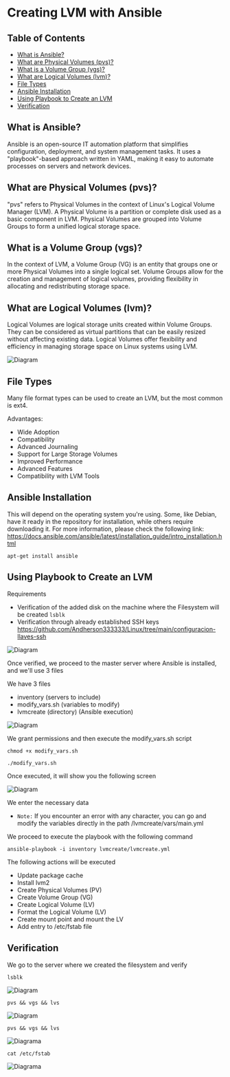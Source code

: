 # Creating LVM with Ansible

## Table of Contents
* [What is Ansible?](#what-is-ansible)
* [What are Physical Volumes (pvs)?](#what-are-physical-volumes-pvs)
* [What is a Volume Group (vgs)?](#what-is-a-volume-group-vgs)
* [What are Logical Volumes (lvm)?](#what-are-logical-volumes-lvm)
* [File Types](#file-types)
* [Ansible Installation](#ansible-installation)
* [Using Playbook to Create an LVM](#using-playbook-to-create-an-lvm)
* [Verification](#verification)

## What is Ansible?
Ansible is an open-source IT automation platform that simplifies configuration, deployment, and system management tasks. It uses a "playbook"-based approach written in YAML, making it easy to automate processes on servers and network devices.

## What are Physical Volumes (pvs)?
"pvs" refers to Physical Volumes in the context of Linux's Logical Volume Manager (LVM). A Physical Volume is a partition or complete disk used as a basic component in LVM. Physical Volumes are grouped into Volume Groups to form a unified logical storage space.

## What is a Volume Group (vgs)?
In the context of LVM, a Volume Group (VG) is an entity that groups one or more Physical Volumes into a single logical set. Volume Groups allow for the creation and management of logical volumes, providing flexibility in allocating and redistributing storage space.

## What are Logical Volumes (lvm)?
Logical Volumes are logical storage units created within Volume Groups. They can be considered as virtual partitions that can be easily resized without affecting existing data. Logical Volumes offer flexibility and efficiency in managing storage space on Linux systems using LVM.

![Diagram](https://github.com/Andherson333333/Linux/blob/main/Creacion%20lvm%20con%20ansible/imagenes/lvm-1.PNG)

## File Types
Many file format types can be used to create an LVM, but the most common is ext4.

Advantages:
- Wide Adoption
- Compatibility
- Advanced Journaling
- Support for Large Storage Volumes
- Improved Performance
- Advanced Features
- Compatibility with LVM Tools

## Ansible Installation
This will depend on the operating system you're using. Some, like Debian, have it ready in the repository for installation, while others require downloading it. For more information, please check the following link: https://docs.ansible.com/ansible/latest/installation_guide/intro_installation.html

```
apt-get install ansible

```

## Using Playbook to Create an LVM

Requirements
- Verification of the added disk on the machine where the Filesystem will be created `lsblk`
- Verification through already established SSH keys https://github.com/Andherson333333/Linux/tree/main/configuracion-llaves-ssh

![Diagram](https://github.com/Andherson333333/Linux/blob/main/Creacion%20lvm%20con%20ansible/imagenes/lvm-2.PNG)

Once verified, we proceed to the master server where Ansible is installed, and we'll use 3 files

We have 3 files
- inventory (servers to include)
- modify_vars.sh (variables to modify)
- lvmcreate (directory) (Ansible execution)

![Diagram](https://github.com/Andherson333333/Linux/blob/main/Creacion%20lvm%20con%20ansible/imagenes/lvm-3.PNG)

We grant permissions and then execute the modify_vars.sh script

```
chmod +x modify_vars.sh
```

```
./modify_vars.sh
```

Once executed, it will show you the following screen

![Diagram](https://github.com/Andherson333333/Linux/blob/main/Creacion%20lvm%20con%20ansible/imagenes/lvm-4PNG.PNG)

We enter the necessary data

- `Note:` If you encounter an error with any character, you can go and modify the variables directly in the path /lvmcreate/vars/main.yml

We proceed to execute the playbook with the following command

```
ansible-playbook -i inventory lvmcreate/lvmcreate.yml
```

The following actions will be executed

- Update package cache
- Install lvm2
- Create Physical Volumes (PV)
- Create Volume Group (VG)
- Create Logical Volume (LV)
- Format the Logical Volume (LV)
- Create mount point and mount the LV
- Add entry to /etc/fstab file

## Verification

We go to the server where we created the filesystem and verify

```
lsblk
```

![Diagram](https://github.com/Andherson333333/Linux/blob/main/Creacion%20lvm%20con%20ansible/imagenes/lvm-6.PNG)

```
pvs && vgs && lvs
```

![Diagram](https://github.com/Andherson333333/Linux/blob/main/Creacion%20lvm%20con%20ansible/imagenes/lvm-7.PNG)

```
pvs && vgs && lvs
```
![Diagrama](https://github.com/Andherson333333/Linux/blob/main/Creacion%20lvm%20con%20ansible/imagenes/lvm-7.PNG)

```
cat /etc/fstab
```
![Diagrama](https://github.com/Andherson333333/Linux/blob/main/Creacion%20lvm%20con%20ansible/imagenes/lvm-8.PNG)
